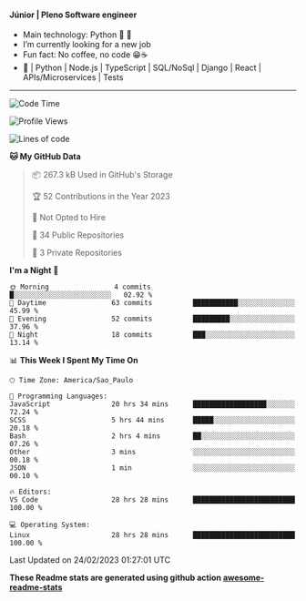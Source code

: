 #### Júnior | Pleno Software engineer 

- Main technology: Python 🐍 💖
- I’m currently looking for a new job
- Fun fact: No coffee, no code 😁☕
- 📖 | Python | Node.js | TypeScript | SQL/NoSql | Django | React | APIs/Microservices | Tests 
---
<!--START_SECTION:waka-->
![Code Time](http://img.shields.io/badge/Code%20Time-586%20hrs%2029%20mins-blue)

![Profile Views](http://img.shields.io/badge/Profile%20Views-0-blue)

![Lines of code](https://img.shields.io/badge/From%20Hello%20World%20I%27ve%20Written-578.7%20thousand%20lines%20of%20code-blue)

**🐱 My GitHub Data** 

> 📦 267.3 kB Used in GitHub's Storage 
 > 
> 🏆 52 Contributions in the Year 2023
 > 
> 🚫 Not Opted to Hire
 > 
> 📜 34 Public Repositories 
 > 
> 🔑 3 Private Repositories 
 > 
**I'm a Night 🦉** 

```text
🌞 Morning                4 commits           █░░░░░░░░░░░░░░░░░░░░░░░░   02.92 % 
🌆 Daytime                63 commits          ███████████░░░░░░░░░░░░░░   45.99 % 
🌃 Evening                52 commits          █████████░░░░░░░░░░░░░░░░   37.96 % 
🌙 Night                  18 commits          ███░░░░░░░░░░░░░░░░░░░░░░   13.14 % 
```


📊 **This Week I Spent My Time On** 

```text
🕑︎ Time Zone: America/Sao_Paulo

💬 Programming Languages: 
JavaScript               20 hrs 34 mins      ██████████████████░░░░░░░   72.24 % 
SCSS                     5 hrs 44 mins       █████░░░░░░░░░░░░░░░░░░░░   20.18 % 
Bash                     2 hrs 4 mins        ██░░░░░░░░░░░░░░░░░░░░░░░   07.26 % 
Other                    3 mins              ░░░░░░░░░░░░░░░░░░░░░░░░░   00.18 % 
JSON                     1 min               ░░░░░░░░░░░░░░░░░░░░░░░░░   00.10 % 

🔥 Editors: 
VS Code                  28 hrs 28 mins      █████████████████████████   100.00 % 

💻 Operating System: 
Linux                    28 hrs 28 mins      █████████████████████████   100.00 % 
```


 Last Updated on 24/02/2023 01:27:01 UTC
<!--END_SECTION:waka-->

**These Readme stats are generated using github action [awesome-readme-stats](https://github.com/anmol098/waka-readme-stats)**
